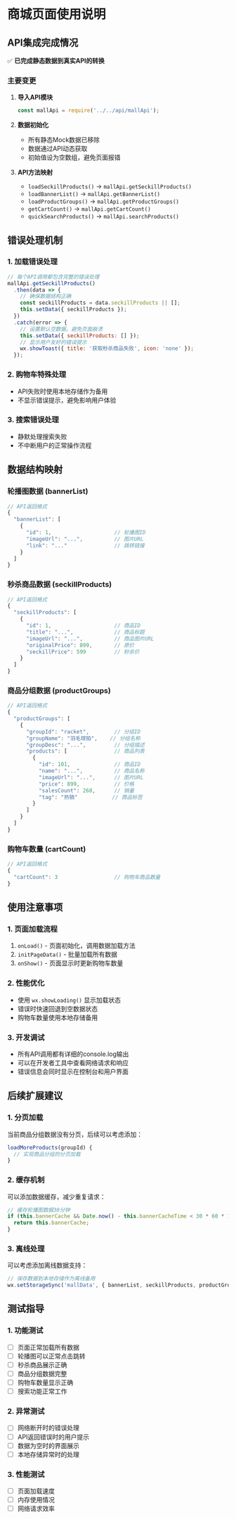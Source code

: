 # 商城页面使用说明

## API集成完成情况

✅ **已完成静态数据到真实API的转换**

### 主要变更

1. **导入API模块**
   ```javascript
   const mallApi = require('../../api/mallApi');
   ```

2. **数据初始化**
   - 所有静态Mock数据已移除
   - 数据通过API动态获取
   - 初始值设为空数组，避免页面报错

3. **API方法映射**
   - `loadSeckillProducts()` → `mallApi.getSeckillProducts()`
   - `loadBannerList()` → `mallApi.getBannerList()`
   - `loadProductGroups()` → `mallApi.getProductGroups()`
   - `getCartCount()` → `mallApi.getCartCount()`
   - `quickSearchProducts()` → `mallApi.searchProducts()`

## 错误处理机制

### 1. 加载错误处理
```javascript
// 每个API调用都包含完整的错误处理
mallApi.getSeckillProducts()
  .then(data => {
    // 确保数据结构正确
    const seckillProducts = data.seckillProducts || [];
    this.setData({ seckillProducts });
  })
  .catch(error => {
    // 设置默认空数据，避免页面崩溃
    this.setData({ seckillProducts: [] });
    // 显示用户友好的错误提示
    wx.showToast({ title: '获取秒杀商品失败', icon: 'none' });
  });
```

### 2. 购物车特殊处理
- API失败时使用本地存储作为备用
- 不显示错误提示，避免影响用户体验

### 3. 搜索错误处理
- 静默处理搜索失败
- 不中断用户的正常操作流程

## 数据结构映射

### 轮播图数据 (bannerList)
```javascript
// API返回格式
{
  "bannerList": [
    {
      "id": 1,                    // 轮播图ID
      "imageUrl": "...",          // 图片URL
      "link": "..."               // 跳转链接
    }
  ]
}
```

### 秒杀商品数据 (seckillProducts)
```javascript
// API返回格式
{
  "seckillProducts": [
    {
      "id": 1,                    // 商品ID
      "title": "...",             // 商品标题
      "imageUrl": "...",          // 商品图片URL
      "originalPrice": 899,       // 原价
      "seckillPrice": 599         // 秒杀价
    }
  ]
}
```

### 商品分组数据 (productGroups)
```javascript
// API返回格式
{
  "productGroups": [
    {
      "groupId": "racket",        // 分组ID
      "groupName": "羽毛球拍",    // 分组名称
      "groupDesc": "...",         // 分组描述
      "products": [               // 商品列表
        {
          "id": 101,              // 商品ID
          "name": "...",          // 商品名称
          "imageUrl": "...",      // 图片URL
          "price": 899,           // 价格
          "salesCount": 268,      // 销量
          "tag": "热销"           // 商品标签
        }
      ]
    }
  ]
}
```

### 购物车数量 (cartCount)
```javascript
// API返回格式
{
  "cartCount": 3                  // 购物车商品数量
}
```

## 使用注意事项

### 1. 页面加载流程
1. `onLoad()` - 页面初始化，调用数据加载方法
2. `initPageData()` - 批量加载所有数据
3. `onShow()` - 页面显示时更新购物车数量

### 2. 性能优化
- 使用 `wx.showLoading()` 显示加载状态
- 错误时快速回退到空数据状态
- 购物车数量使用本地存储备用

### 3. 开发调试
- 所有API调用都有详细的console.log输出
- 可以在开发者工具中查看网络请求和响应
- 错误信息会同时显示在控制台和用户界面

## 后续扩展建议

### 1. 分页加载
当前商品分组数据没有分页，后续可以考虑添加：
```javascript
loadMoreProducts(groupId) {
  // 实现商品分组的分页加载
}
```

### 2. 缓存机制
可以添加数据缓存，减少重复请求：
```javascript
// 缓存轮播图数据30分钟
if (this.bannerCache && Date.now() - this.bannerCacheTime < 30 * 60 * 1000) {
  return this.bannerCache;
}
```

### 3. 离线处理
可以考虑添加离线数据支持：
```javascript
// 保存数据到本地存储作为离线备用
wx.setStorageSync('mallData', { bannerList, seckillProducts, productGroups });
```

## 测试指导

### 1. 功能测试
- [ ] 页面正常加载所有数据
- [ ] 轮播图可以正常点击跳转
- [ ] 秒杀商品展示正确
- [ ] 商品分组数据完整
- [ ] 购物车数量显示正确
- [ ] 搜索功能正常工作

### 2. 异常测试
- [ ] 网络断开时的错误处理
- [ ] API返回错误时的用户提示
- [ ] 数据为空时的界面展示
- [ ] 本地存储异常时的处理

### 3. 性能测试
- [ ] 页面加载速度
- [ ] 内存使用情况
- [ ] 网络请求效率 